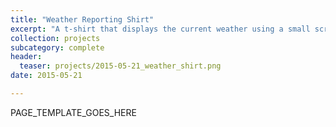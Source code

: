 ```yaml
---
title: "Weather Reporting Shirt"
excerpt: "A t-shirt that displays the current weather using a small screen, heat sensitive dye, and conductive thread."
collection: projects
subcategory: complete
header: 
  teaser: projects/2015-05-21_weather_shirt.png
date: 2015-05-21

---
```


PAGE_TEMPLATE_GOES_HERE
